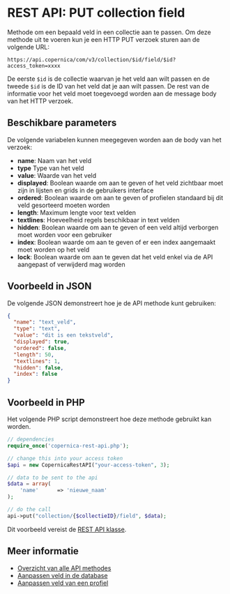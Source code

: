 # REST API: PUT collection field

Methode om een bepaald veld in een collectie aan te passen.
Om deze methode uit te voeren kun je een HTTP PUT verzoek sturen aan de volgende URL:

`https://api.copernica/com/v3/collection/$id/field/$id?access_token=xxxx`

De eerste `$id` is de collectie waarvan je het veld aan wilt passen en
de tweede `$id` is de ID van het veld dat je aan wilt passen.
De rest van de informatie voor het veld moet toegevoegd worden aan de message body van het HTTP verzoek.

## Beschikbare parameters

De volgende variabelen kunnen meegegeven worden aan de body van het verzoek:

- **name**: Naam van het veld
- **type** Type van het veld
- **value**: Waarde van het veld
- **displayed**: Boolean waarde om aan te geven of het veld zichtbaar moet zijn in lijsten en grids in de gebruikers interface
- **ordered**: Boolean waarde om aan te geven of profielen standaard bij dit veld gesorteerd moeten worden
- **length**: Maximum lengte voor text velden
- **textlines**: Hoeveelheid regels beschikbaar in text velden
- **hidden**: Boolean waarde om aan te geven of een veld altijd verborgen moet worden voor een gebruiker
- **index**: Boolean waarde om aan te geven of er een index aangemaakt moet worden op het veld
- **lock**: Boolean waarde om aan te geven dat het veld enkel via de API aangepast of verwijderd mag worden

## Voorbeeld in JSON

De volgende JSON demonstreert hoe je de API methode kunt gebruiken:

```json
{
  "name": "text_veld",
  "type": "text",
  "value": "dit is een tekstveld",
  "displayed": true,
  "ordered": false,
  "length": 50,
  "textlines": 1,
  "hidden": false,
  "index": false
}
```

## Voorbeeld in PHP

Het volgende PHP script demonstreert hoe deze methode gebruikt kan worden.

```php
// dependencies
require_once('copernica-rest-api.php');

// change this into your access token
$api = new CopernicaRestAPI("your-access-token", 3);

// data to be sent to the api
$data = array(
    'name'      => 'nieuwe_naam'
);

// do the call
api->put("collection/{$collectieID}/field", $data);
```

Dit voorbeeld vereist de [REST API klasse](rest-php).


## Meer informatie

- [Overzicht van alle API methodes](rest-api)
- [Aanpassen veld in de database](rest-put-database-field)
- [Aanpassen veld van een profiel](rest-put-profile-field)

